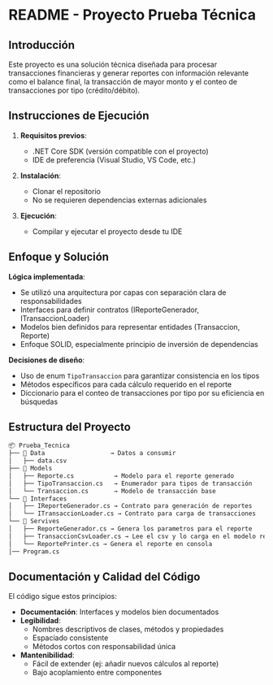 # README - Proyecto Prueba Técnica

## Introducción
Este proyecto es una solución técnica diseñada para procesar transacciones financieras y generar reportes con información relevante como el balance final, la transacción de mayor monto y el conteo de transacciones por tipo (crédito/débito).
## Instrucciones de Ejecución
1. **Requisitos previos**:
   - .NET Core SDK (versión compatible con el proyecto)
   - IDE de preferencia (Visual Studio, VS Code, etc.)

2. **Instalación**:
   - Clonar el repositorio
   - No se requieren dependencias externas adicionales

3. **Ejecución**:
   - Compilar y ejecutar el proyecto desde tu IDE

## Enfoque y Solución
**Lógica implementada**:
- Se utilizó una arquitectura por capas con separación clara de responsabilidades
- Interfaces para definir contratos (IReporteGenerador, ITransaccionLoader)
- Modelos bien definidos para representar entidades (Transaccion, Reporte)
- Enfoque SOLID, especialmente principio de inversión de dependencias

**Decisiones de diseño**:
- Uso de enum `TipoTransaccion` para garantizar consistencia en los tipos
- Métodos específicos para cada cálculo requerido en el reporte
- Diccionario para el conteo de transacciones por tipo por su eficiencia en búsquedas

## Estructura del Proyecto

```markdown
📦 Prueba_Tecnica
├── 📂 Data                  → Datos a consumir
│   ├── data.csv             
├── 📂 Models  
│   ├── Reporte.cs           → Modelo para el reporte generado  
│   ├── TipoTransaccion.cs   → Enumerador para tipos de transacción  
│   └── Transaccion.cs       → Modelo de transacción base  
└── 📂 Interfaces  
│   ├── IReporteGenerador.cs → Contrato para generación de reportes  
│   └── ITransaccionLoader.cs → Contrato para carga de transacciones
└── 📂 Servives  
│   ├── ReporteGenerador.cs → Genera los parametros para el reporte
│   ├── TransaccionCsvLoader.cs → Lee el csv y lo carga en el modelo respectivo  
│   └── ReportePrinter.cs → Genera el reporte en consola
│── Program.cs
```

## Documentación y Calidad del Código
El código sigue estos principios:
- **Documentación**: Interfaces y modelos bien documentados
- **Legibilidad**: 
  - Nombres descriptivos de clases, métodos y propiedades
  - Espaciado consistente
  - Métodos cortos con responsabilidad única
- **Mantenibilidad**:
  - Fácil de extender (ej: añadir nuevos cálculos al reporte)
  - Bajo acoplamiento entre componentes
